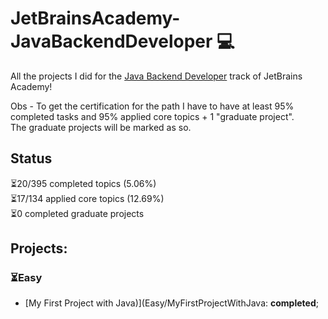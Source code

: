 # JetBrainsAcademy-JavaBackendDeveloper 💻

 All the projects I did for the [Java Backend Developer](https://hyperskill.org/courses/12-java-backend-developer-spring-boot) track of JetBrains Academy!

 Obs - To get the certification for the path I have to have at least 95% completed tasks and 95% applied core topics + 1 "graduate project".\
 The graduate projects will be marked as so.

## Status
⏳20/395 completed topics (5.06%)\
⏳17/134 applied core topics (12.69%)\
⏳0 completed graduate projects

## Projects:
### ⏳Easy
- [My First Project with Java)](Easy/MyFirstProjectWithJava: **completed**;
